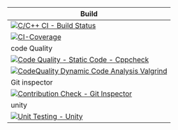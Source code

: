 |Build|
|------|
|[![C/C++ CI - Build Status](https://github.com/Rajamchakradar/project1/actions/workflows/build.yml/badge.svg)](https://github.com/Rajamchakradar/project1/actions/workflows/build.yml)|
|[![CI-Coverage](https://github.com/Rajamchakradar/project1/actions/workflows/gcov.yml/badge.svg)](https://github.com/Rajamchakradar/project1/actions/workflows/gcov.yml)|
|code Quality|
|[![Code Quality - Static Code - Cppcheck](https://github.com/Rajamchakradar/project1/actions/workflows/cppcheck.yml/badge.svg)](https://github.com/Rajamchakradar/project1/actions/workflows/cppcheck.yml)|
|[![CodeQuality Dynamic Code Analysis Valgrind](https://github.com/Rajamchakradar/project1/actions/workflows/CodeQuality_Dynamic.yml/badge.svg)](https://github.com/Rajamchakradar/project1/actions/workflows/CodeQuality_Dynamic.yml)|
|Git inspector|
|[![Contribution Check - Git Inspector](https://github.com/Rajamchakradar/project1/actions/workflows/gitinspector.yml/badge.svg)](https://github.com/Rajamchakradar/project1/actions/workflows/gitinspector.yml)|
|unity|
|[![Unit Testing - Unity](https://github.com/Rajamchakradar/project1/actions/workflows/unity.yml/badge.svg)](https://github.com/Rajamchakradar/project1/actions/workflows/unity.yml)|


